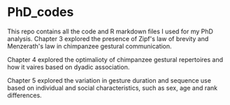 # PhD_codes
This repo contains all the code and R markdown files I used for my PhD analysis. 
Chapter 3 explored the presence of Zipf's law of brevity 
and Menzerath's law in chimpanzee gestural communication.

Chapter 4 explored the optimalioty of chimpanzee gestural repertoires and how it vaires based on dyadic association.

Chapter 5 explored the variation in gesture duration and sequence use based on individual and social characteristics, such as sex, age and rank differences.

